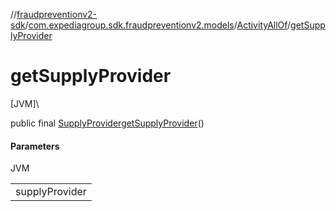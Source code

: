 //[fraudpreventionv2-sdk](../../../index.md)/[com.expediagroup.sdk.fraudpreventionv2.models](../index.md)/[ActivityAllOf](index.md)/[getSupplyProvider](get-supply-provider.md)

# getSupplyProvider

[JVM]\

public final [SupplyProvider](../-supply-provider/index.md)[getSupplyProvider](get-supply-provider.md)()

#### Parameters

JVM

| |
|---|
| supplyProvider |
